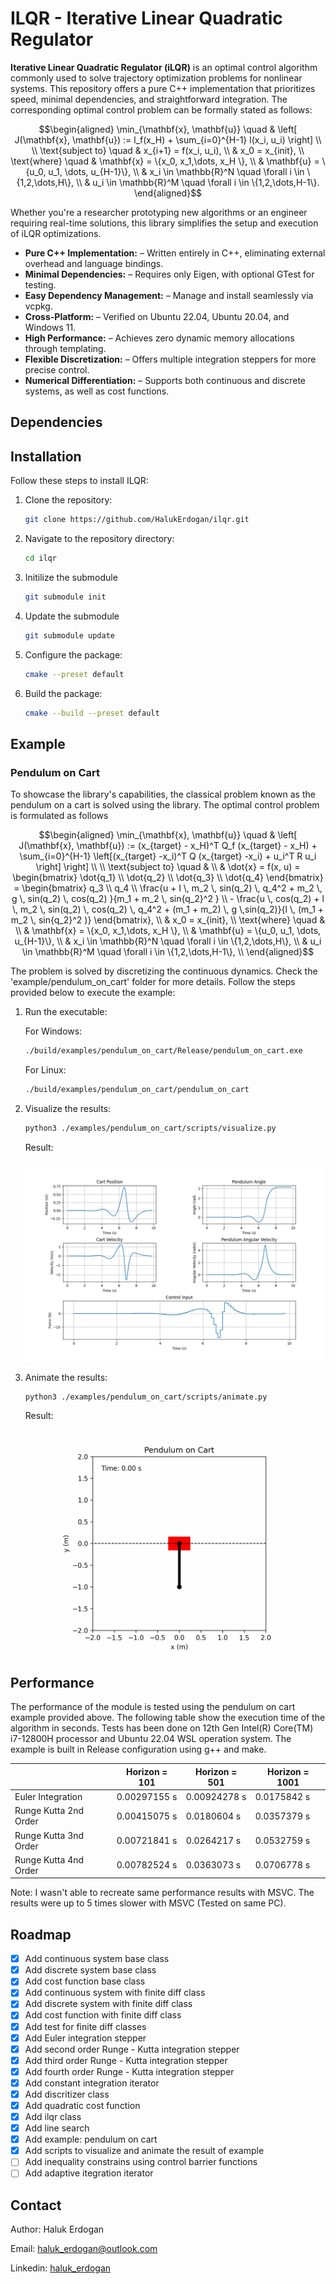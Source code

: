 # ILQR - Iterative Linear Quadratic Regulator

**Iterative Linear Quadratic Regulator (iLQR)** is an optimal control algorithm commonly used to solve trajectory optimization problems for nonlinear systems. This repository offers a pure C++ implementation that prioritizes speed, minimal dependencies, and straightforward integration. The corresponding optimal control problem can be formally stated as follows:

```math
\begin{aligned}
 \min_{\mathbf{x}, \mathbf{u}} \quad & \left[ J(\mathbf{x}, \mathbf{u}) := l_f(x_H) + \sum_{i=0}^{H-1} l(x_i, u_i) \right] \\
 \\
\text{subject to} \quad & x_{i+1} = f(x_i, u_i), 
\\
& x_0 = x_{init},
\\
\text{where} \quad & \mathbf{x} = \{x_0, x_1,\dots, x_H \}, \\
& \mathbf{u} = \{u_0, u_1, \dots, u_{H-1}\}, \\
& x_i \in \mathbb{R}^N \quad \forall i \in \{1,2,\dots,H\}, \\
& u_i \in \mathbb{R}^M \quad \forall i \in \{1,2,\dots,H-1\}.
\end{aligned}
```

Whether you're a researcher prototyping new algorithms or an engineer requiring real-time solutions, this library simplifies the setup and execution of iLQR optimizations.
- **Pure C++ Implementation:** – Written entirely in C++, eliminating external overhead and language bindings.
- **Minimal Dependencies:** – Requires only Eigen, with optional GTest for testing.
- **Easy Dependency Management:** –  Manage and install seamlessly via vcpkg.
- **Cross-Platform:** – Verified on Ubuntu 22.04, Ubuntu 20.04, and Windows 11.
- **High Performance:** – Achieves zero dynamic memory allocations through templating.
- **Flexible Discretization:** – Offers multiple integration steppers for more precise control.
- **Numerical Differentiation:** – Supports both continuous and discrete systems, as well as cost functions.

## Dependencies

## Installation

Follow these steps to install ILQR:

1. Clone the repository:
    ```bash
    git clone https://github.com/HalukErdogan/ilqr.git
    ```

2. Navigate to the repository directory:
    ```bash
    cd ilqr
    ```

3. Initilize the submodule
    ```bash
    git submodule init
    ```
4. Update the submodule
    ```bash
    git submodule update
    ```

5. Configure the package:
    ```bash
    cmake --preset default
    ```

6. Build the package:
 
    ```bash
   cmake --build --preset default
    ```

## Example

### Pendulum on Cart
To showcase the library's capabilities, the classical problem known as the pendulum on a cart is solved using the library. The optimal control problem is formulated as follows

```math
\begin{aligned}
 \min_{\mathbf{x}, \mathbf{u}} \quad & \left[ J(\mathbf{x}, \mathbf{u}) := (x_{target} - x_H)^T Q_f (x_{target} - x_H)  + \sum_{i=0}^{H-1} \left[(x_{target} -x_i)^T  Q  (x_{target} -x_i) + u_i^T R u_i \right] \right] \\
 \\
\text{subject to} \quad & \\
& \dot{x} = f(x, u) = 
    \begin{bmatrix}
        \dot{q_1} \\
        \dot{q_2} \\
        \dot{q_3} \\
        \dot{q_4}
    \end{bmatrix} =
    \begin{bmatrix} 
		q_3 \\
        q_4 \\
		\frac{u + l \, m_2 \, sin(q_2) \, q_4^2 + m_2 \, g \, sin(q_2) \, cos(q_2) }{m_1 + m_2 \, sin{q_2}^2 } \\
        - \frac{u \, cos(q_2) + l \, m_2 \, sin(q_2) \, cos(q_2) \, q_4^2 +  (m_1 + m_2) \, g \,sin(q_2)}{l \, (m_1 + m_2 \, sin{q_2}^2 )}
	\end{bmatrix}, 
\\
& x_0 = x_{init}, 
\\
\text{where} \quad & \\
& \mathbf{x} = \{x_0, x_1,\dots, x_H \}, \\
& \mathbf{u} = \{u_0, u_1, \dots, u_{H-1}\}, \\
& x_i \in \mathbb{R}^N \quad \forall i \in \{1,2,\dots,H\}, \\
& u_i \in \mathbb{R}^M \quad \forall i \in \{1,2,\dots,H-1\}, \\
\end{aligned}
```

The problem is solved by discretizing the continuous dynamics. Check the 'example/pendulum_on_cart' folder for more details. Follow the steps provided below to execute the example:

1. Run the executable:

    For Windows:
    ```bash
    ./build/examples/pendulum_on_cart/Release/pendulum_on_cart.exe
    ```
    For Linux:
    ```bash
    ./build/examples/pendulum_on_cart/pendulum_on_cart
    ```
2. Visualize the results:
    ```bash
    python3 ./examples/pendulum_on_cart/scripts/visualize.py
    ```
   Result:

   ![](examples/pendulum_on_cart/plot/pendulum_on_cart.png)

3. Animate the results:
    ```bash
    python3 ./examples/pendulum_on_cart/scripts/animate.py
    ```
   
   Result:

   ![](examples/pendulum_on_cart/gif/pendulum_on_cart.gif)

## Performance

The performance of the module is tested using the pendulum on cart example provided above. The following table show the execution time of the algorithm in seconds. Tests has been done on 12th Gen Intel(R) Core(TM) i7-12800H processor and Ubuntu 22.04 WSL operation system. The example is built in Release configuration using g++ and make.


|                          | Horizon = 101 | Horizon = 501 | Horizon = 1001|
|--------------------------|---------------|---------------|---------------|
| Euler Integration        | 0.00297155 s  | 0.00924278 s  | 0.0175842 s   |
| Runge Kutta 2nd Order    | 0.00415075 s  | 0.0180604 s   | 0.0357379 s   |
| Runge Kutta 3nd Order    | 0.00721841 s  | 0.0264217 s   | 0.0532759 s   |
| Runge Kutta 4nd Order    | 0.00782524 s  | 0.0363073 s   | 0.0706778 s   |

Note: I wasn't able to recreate same performance results with MSVC. The results were up to 5 times slower with MSVC (Tested on same PC).

## Roadmap

- [x] Add continuous system base class
- [x] Add discrete system base class
- [x] Add cost function base class
- [x] Add continuous system with finite diff class
- [x] Add discrete system with finite diff class
- [x] Add cost function with finite diff class
- [x] Add test for finite diff classes
- [x] Add Euler integration stepper
- [x] Add second order Runge - Kutta integration stepper
- [x] Add third order Runge - Kutta integration stepper
- [x] Add fourth order Runge - Kutta integration stepper
- [x] Add constant integration iterator
- [x] Add discritizer class
- [x] Add quadratic cost function
- [x] Add ilqr class
- [x] Add line search
- [x] Add example: pendulum on cart
- [x] Add scripts to visualize and animate the result of example
- [ ] Add inequality constrains using control barrier functions
- [ ] Add adaptive itegration iterator

## Contact

Author: Haluk Erdogan

Email: haluk_erdogan@outlook.com

Linkedin: [haluk_erdogan](https://www.linkedin.com/in/halukerdogan/)

